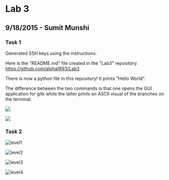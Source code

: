 # Lab 3
## 9/18/2015 - Sumit Munshi

### Task 1

Generated SSH keys using the instructions.

Here is the "README.md" file created in the "Lab3" repository.
https://github.com/alpha1693/Lab3

There is now a python file in this repository! It prints "Hello World".

The difference between the two commands is that one opens the GUI application for gitk while the latter prints an ASCII visual of the branches on the terminal.

![](https://cloud.githubusercontent.com/assets/14128808/10105557/534c7a6e-637d-11e5-86d0-c4e0acccf93b.png)

![](https://cloud.githubusercontent.com/assets/14128808/10105558/534ca746-637d-11e5-97b4-19777c55c748.png)

### Task 2

![level1](https://cloud.githubusercontent.com/assets/14128808/10105448/b4f6d10c-637c-11e5-9954-eeebce5ab26a.png)

![level2](https://cloud.githubusercontent.com/assets/14128808/10105452/b5000b0a-637c-11e5-9c01-69b55d274296.png)

![level3](https://cloud.githubusercontent.com/assets/14128808/10105449/b4fdb8be-637c-11e5-8cdd-7f3983282152.png)

![level4](https://cloud.githubusercontent.com/assets/14128808/10105450/b4ff1cf4-637c-11e5-9d2f-ebdc24f2afcb.png)
